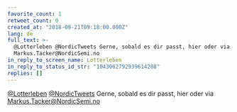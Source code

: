 ```yaml
---
favorite_count: 1
retweet_count: 0
created_at: "2018-09-21T09:18:00.000Z"
lang: de
full_text: >-
  @Lotterleben @NordicTweets Gerne, sobald es dir passt, hier oder via
  Markus.Tacker@NordicSemi.no
in_reply_to_screen_name: Lotterleben
in_reply_to_status_id_str: "1043062792939614208"
replies: []
---
```


[@Lotterleben](https://twitter.com/Lotterleben)
[@NordicTweets](https://twitter.com/NordicTweets) Gerne, sobald es dir passt,
hier oder via Markus.Tacker@NordicSemi.no
